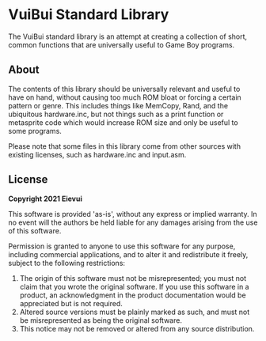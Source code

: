 
# VuiBui Standard Library

The VuiBui standard library is an attempt at creating a collection of short,
common functions that are universally useful to Game Boy programs.

## About

The contents of this library should be universally relevant and useful to have
on hand, without causing too much ROM bloat or forcing a certain pattern or
genre. This includes things like MemCopy, Rand, and the ubiquitous hardware.inc,
but not things such as a print function or metasprite code which would increase
ROM size and only be useful to some programs.

Please note that some files in this library come from other sources with
existing licenses, such as hardware.inc and input.asm.

## License

**Copyright 2021 Eievui**

This software is provided 'as-is', without any express or implied
warranty.  In no event will the authors be held liable for any damages
arising from the use of this software.

Permission is granted to anyone to use this software for any purpose,
including commercial applications, and to alter it and redistribute it
freely, subject to the following restrictions:

1. The origin of this software must not be misrepresented; you must not
   claim that you wrote the original software. If you use this software
   in a product, an acknowledgment in the product documentation would be
   appreciated but is not required.
2. Altered source versions must be plainly marked as such, and must not be
   misrepresented as being the original software.
3. This notice may not be removed or altered from any source distribution.

